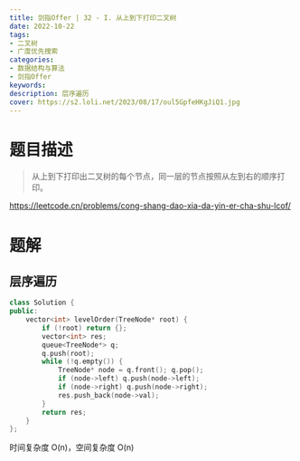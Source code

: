 ```yaml
---
title: 剑指Offer | 32 - I. 从上到下打印二叉树
date: 2022-10-22
tags:
- 二叉树
- 广度优先搜索
categories:
- 数据结构与算法
- 剑指Offer
keywords:
description: 层序遍历
cover: https://s2.loli.net/2023/08/17/oul5GpfeHKgJiQ1.jpg
---
```


# 题目描述

> 从上到下打印出二叉树的每个节点，同一层的节点按照从左到右的顺序打印。

https://leetcode.cn/problems/cong-shang-dao-xia-da-yin-er-cha-shu-lcof/

# 题解
## 层序遍历
``` C++
class Solution {
public:
    vector<int> levelOrder(TreeNode* root) {
        if (!root) return {};
        vector<int> res;
        queue<TreeNode*> q;
        q.push(root);
        while (!q.empty()) {
            TreeNode* node = q.front(); q.pop();
            if (node->left) q.push(node->left);
            if (node->right) q.push(node->right);
            res.push_back(node->val);
        }
        return res;
    }
};
```
时间复杂度 O(n)，空间复杂度 O(n)